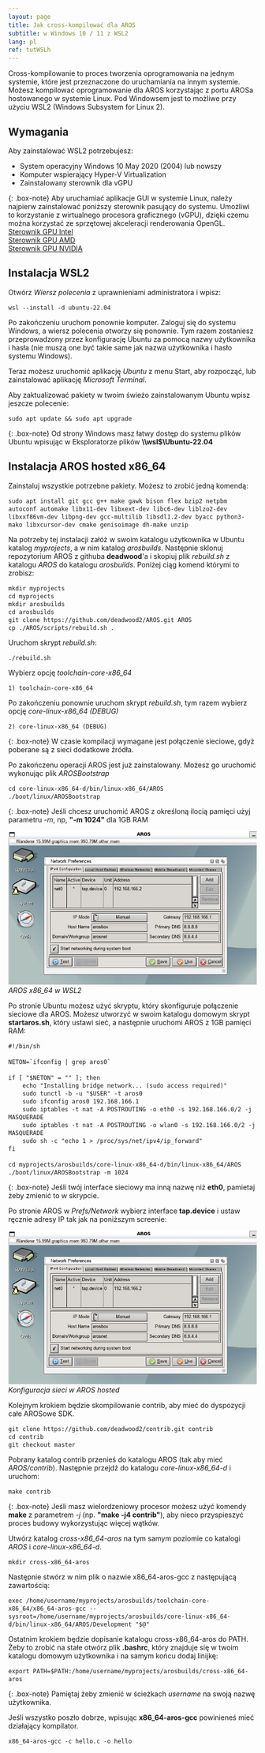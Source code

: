 ```yaml
---
layout: page
title: Jak cross-kompilować dla AROS
subtitle: w Windows 10 / 11 z WSL2
lang: pl
ref: tutWSLh
---
```


Cross-kompilowanie to proces tworzenia oprogramowania na jednym systemie, które jest przeznaczone do uruchamiania na innym systemie. Możesz kompilować oprogramowanie dla AROS korzystając z portu AROSa hostowanego w systemie Linux. Pod Windowsem jest to możliwe przy użyciu WSL2 (Windows Subsystem for Linux 2).

## Wymagania

Aby zainstalować WSL2 potrzebujesz:
- System operacyjny Windows 10 May 2020 (2004) lub nowszy
- Komputer wspierający Hyper-V Virtualization
- Zainstalowany sterownik dla vGPU

{: .box-note}
Aby uruchamiać aplikacje GUI w systemie Linux, należy najpierw zainstalować poniższy sterownik pasujący do systemu. Umożliwi to korzystanie z wirtualnego 
procesora graficznego (vGPU), dzięki czemu można korzystać ze sprzętowej akceleracji renderowania OpenGL.  
[Sterownik GPU Intel](https://www.intel.com/content/www/us/en/download/19344/intel-graphics-windows-dch-drivers.html)  
[Sterownik GPU AMD](https://www.amd.com/en/support)  
[Sterownik GPU NVIDIA](https://www.nvidia.com/Download/index.aspx?lang=en-us)  
  
## Instalacja WSL2

Otwórz *Wiersz polecenia* z uprawnieniami administratora i wpisz:
```
wsl --install -d ubuntu-22.04
```
Po zakończeniu uruchom ponownie komputer. Zaloguj się do systemu Windows, a wiersz polecenia otworzy się ponownie. Tym razem zostaniesz przeprowadzony przez konfigurację Ubuntu za pomocą nazwy użytkownika i hasła (nie muszą one być takie same jak nazwa użytkownika i hasło systemu Windows).

Teraz możesz uruchomić aplikację *Ubuntu* z menu Start, aby rozpocząć, lub zainstalować aplikację *Microsoft Terminal*.

Aby zaktualizować pakiety w twoim świeżo zainstalowanym Ubuntu wpisz jeszcze polecenie:
```
sudo apt update && sudo apt upgrade
```

{: .box-note}
Od strony Windows masz łatwy dostęp do systemu plików Ubuntu wpisując w Eksploratorze plików **\\\wsl$\Ubuntu-22.04**

## Instalacja AROS hosted x86_64

Zainstaluj wszystkie potrzebne pakiety. Możesz to zrobić jedną komendą:
```
sudo apt install git gcc g++ make gawk bison flex bzip2 netpbm autoconf automake libx11-dev libxext-dev libc6-dev liblzo2-dev libxxf86vm-dev libpng-dev gcc-multilib libsdl1.2-dev byacc python3-mako libxcursor-dev cmake genisoimage dh-make unzip
```
Na potrzeby tej instalacji załóż w swoim katalogu użytkownika w Ubuntu katalog *myprojects*, a w nim katalog *arosbuilds*. Następnie sklonuj repozytorium AROS z githuba **deadwood**'a i skopiuj plik *rebuild.sh* z katalogu *AROS* do katalogu *arosbuilds*. Poniżej ciąg komend którymi to zrobisz:

```
mkdir myprojects
cd myprojects
mkdir arosbuilds
cd arosbuilds
git clone https://github.com/deadwood2/AROS.git AROS
cp ./AROS/scripts/rebuild.sh .
```
Uruchom skrypt *rebuild.sh*:
```
./rebuild.sh
```
Wybierz opcję *toolchain-core-x86_64*
```
1) toolchain-core-x86_64
```
Po zakończeniu ponownie uruchom skrypt *rebuild.sh*, tym razem wybierz opcję *core-linux-x86_64 (DEBUG)*
```
2) core-linux-x86_64 (DEBUG)
```

{: .box-note}
W czasie kompilacji wymagane jest połączenie sieciowe, gdyż poberane są z sieci dodatkowe źródła.

Po zakończenu operacji AROS jest już zainstalowany. Możesz go uruchomić wykonując plik *AROSBootstrap*
```
cd core-linux-x86_64-d/bin/linux-x86_64/AROS
./boot/linux/AROSBootstrap
```

{: .box-note}
Jeśli chcesz uruchomić AROS z określoną ilocią pamięci użyj parametru *-m*, np, **"-m 1024"** dla 1GB RAM

![AROS hosted](/assets/img/networkhosted.jpg)
*AROS x86_64 w WSL2*

Po stronie Ubuntu możesz użyć skryptu, który skonfiguruje połączenie sieciowe dla AROS. Możesz utworzyć w swoim katalogu domowym skrypt **startaros.sh**, który ustawi sieć, a następnie uruchomi AROS z 1GB pamięci RAM:

```
#!/bin/sh

NETON=`ifconfig | grep aros0`

if [ "$NETON" = "" ]; then
    echo "Installing bridge network... (sudo access required)"
    sudo tunctl -b -u "$USER" -t aros0
    sudo ifconfig aros0 192.168.166.1
    sudo iptables -t nat -A POSTROUTING -o eth0 -s 192.168.166.0/2 -j MASQUERADE
    sudo iptables -t nat -A POSTROUTING -o wlan0 -s 192.168.166.0/2 -j MASQUERADE
    sudo sh -c "echo 1 > /proc/sys/net/ipv4/ip_forward"
fi

cd myprojects/arosbuilds/core-linux-x86_64-d/bin/linux-x86_64/AROS
./boot/linux/AROSBootstrap -m 1024
```

{: .box-note}
Jeśli twój interface sieciowy ma inną nazwę niż **eth0**, pamietaj żeby zmienić to w skrypcie.

Po stronie AROS w *Prefs/Network* wybierz interface **tap.device** i ustaw ręcznie adresy IP tak jak na poniższym screenie:

![Konfiguracja sieci](/assets/img/networkhosted.jpg)
*Konfiguracja sieci w AROS hosted*

Kolejnym krokiem będzie skompilowanie contrib, aby mieć do dyspozycji całe AROSowe SDK.

```
git clone https://github.com/deadwood2/contrib.git contrib
cd contrib
git checkout master
```

Pobrany katalog contrib przenieś do katalogu AROS (tak aby mieć *AROS/contrib*). Następnie przejdź do katalogu *core-linux-x86_64-d* i uruchom:
```
make contrib
```

{: .box-note}
Jeśli masz wielordzeniowy procesor możesz użyć komendy **make** z parametrem *-j* (np. **"make -j4 contrib"**), aby nieco przyspieszyć proces budowy wykorzystując więcej wątków.

Utwórz katalog *cross-x86_64-aros* na tym samym poziomie co katalogi *AROS* i *core-linux-x86_64-d*.
```
mkdir cross-x86_64-aros
```
Następnie stwórz w nim plik o nazwie x86_64-aros-gcc z następującą zawartością:
```
exec /home/username/myprojects/arosbuilds/toolchain-core-x86_64/x86_64-aros-gcc --sysroot=/home/username/myprojects/arosbuilds/core-linux-x86_64-d/bin/linux-x86_64/AROS/Development "$@"
```
Ostatnim krokiem będzie dopisanie katalogu cross-x86_64-aros do PATH. Żeby to zrobić na stałe otwórz plik **.bashrc**, który znajduje się w twoim katalogu domowym użytkownika i na samym końcu dodaj linijkę:

```
export PATH=$PATH:/home/username/myprojects/arosbuilds/cross-x86_64-aros
```

{: .box-note}
Pamiętaj żeby zmienić w ścieżkach *username* na swoją nazwę użytkownika.

Jeśli wszystko poszło dobrze, wpisując **x86_64-aros-gcc** powinieneś mieć działający kompilator.
```
x86_64-aros-gcc -c hello.c -o hello
```
